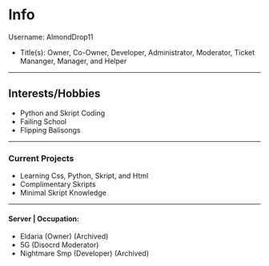 # Info #
Username: AlmondDrop11
* Title(s): Owner, Co-Owner, Developer, Administrator, Moderator, Ticket Mananger, Manager, and Helper

- - - -

## Interests/Hobbies ##

* Python and Skript Coding
* Failing School
* Flipping Balisongs

- - - -

### Current Projects ###

* Learning Css, Python, Skript, and Html
* Complimentary Skripts
*   Minimal Skript Knowledge

- - - -

#### Server | Occupation: ####

* Eldaria (Owner) (Archived)
* 5G (Disocrd Moderator)
* Nightmare Smp (Developer) (Archived)
